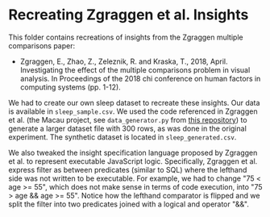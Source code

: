 # Recreating Zgraggen et al. Insights

This folder contains recreations of insights from the Zgraggen multiple comparisons paper:
* Zgraggen, E., Zhao, Z., Zeleznik, R. and Kraska, T., 2018, April.
 Investigating the effect of the multiple comparisons problem in visual
 analysis. In Proceedings of the 2018 chi conference on human factors in
 computing systems (pp. 1-12).

We had to create our own sleep dataset to recreate these insights. Our data is
available in `sleep_sample.csv`. We used the code referenced in Zgraggen et al.
(the Macau project, see `data_generator.py` from
[this repository](https://github.com/zheguang/macau/blob/master/data_generator.py))
to generate a larger dataset file with 300 rows, as was done in the original
experiment. The synthetic dataset is located in `sleep_generated.csv`.

We also tweaked the insight specification language proposed by Zgraggen et al.
to represent executable JavaScript logic. Specifically, Zgraggen et al. express
filter as between predicates (similar to SQL) where the lefthand side was not
written to be executable.  For example, we had to change "75 < age >= 55",
which does not make sense in terms of code execution, into "75 > age && age >=
55".  Notice how the lefthand comparator is flipped and we split the
filter into two predicates joined with a logical and operator "&&".
